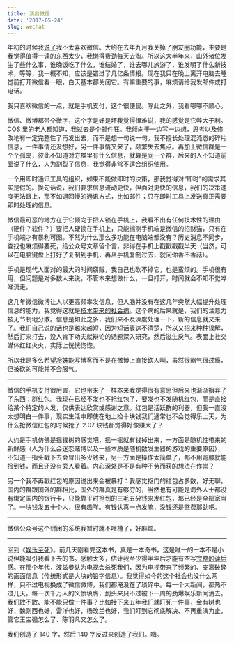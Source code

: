 ```yaml
---
title: 淡出微信
date: '2017-05-24'
slug: wechat
---
```


年初的时候我[说了](/cn/2017/01/blog/)我不太喜欢微信。大约在去年九月我关掉了朋友圈功能，主要是我觉得值得一读的东西太少，我懒得费劲每天去淘。所以这大半年来，山外诸位发生了些什么事，谁晚饭吃了什么，谁结婚了，谁去哪儿旅游了，谁发明了什么新技术，等等，我一概不知，应该是错过了几亿条情报。现在我只在晚上离开电脑去睡觉前打开微信看一眼，白天基本都关闭它。有嘛重要的事，麻烦请给我发邮件或打电话。

我只喜欢微信的一点，就是手机支付，这个很便民。除此之外，我看哪哪不顺心。

微信、微博都带个微字，这个字是好是坏我觉得很难说，我的感觉是它弊大于利。COS 里的老人都知道，我过去是个邮件狂。我倾向于一边写一边想，思考以及修改地有一定完整性了再发出去，而不是想一句说一句。我不擅长处理混沌态的碎片信息，一件事情还没想好，另一件事情又来了，频繁失去焦点。再加上微信群是一个个孤岛，彼此不知道对方群里有什么信息，就算是同一个群，后来的人不知道前面说了什么，人为割裂了信息，我觉得非常不适合组织使用。

一个用即时通讯工具的组织，如果不能做即时的决策，那我觉得对“即时”的需求其实是假的。换句话说，我们要求信息流动更快，但面对更快的信息，我们的决策速度无法跟上，那不如退回慢的通讯方式，比如邮件；只在即时工具上发送真正需要即时处理的信息。

微信最可恶的地方在于它倾向于把人锁在手机上，我看不出有任何技术性的理由（硬件？软件？）要把人硬锁在手机上，只能揣测手机端是微信的招财猫，只有在手机端才有暴利可图。不然为什么那么多功能在电脑端都没有？历史消息不同步，查找也麻烦得要死，给公众号文章留个言，非得在手机上戳戳戳戳半天（当然，可以在电脑键盘上打好了复制到手机，再从手机复制过去，就问你香不香菇）。

手机是现代人面对的最大的时间窃贼，我自己也砍不掉它，也是蛮烦的。手机很有用，但问题是对多数人来说，不管本来想做什么，一旦打开，时间就会不知不觉哗哗流走。

这几年微信微博让人以更高频率发信息，但人脑并没有在这几年突然大幅提升处理信息的能力，我觉得这就是[技术带来的社会病](https://www.nytimes.com/2019/12/05/opinion/digital-technology-brain.html)。这个病的后果就是，我们的注意力被无节制地分散。信息是如此之多，我们来不及深度处理一下，新的信息就又来了。我们自己说的话也是越来越短，因为短话表达不清楚，所以又招来种种误解，然后打来打去，没人肯下功夫就辩论的话题深入研究，然后滋生戾气。表面上社交媒体红红火火，实际上恍恍惚惚。

所以我是多么希望[冷妹](http://weibo.com/angelgofly)能写博客而不是在微博上直接砍人啊，虽然很霸气很过瘾，但被砍的可能并不会服气。

---

微信的手机支付很厉害，它也带来了一样本来我觉得很有意思但后来也渐渐摒弃了了东西：群红包。我现在已经不发也不抢红包了，要发也不发随机红包，而是直接给某个特定的人发，仅供表达欣赏或感谢之意。红包是活跃群的利器，但我一直没太想明白一件事，现实生活中即使在地上捡十块钱我们通常也不会觉得乐上天，为什么抢微信红包的时候抢了 2.07 块钱都觉得好像赚大了？

大约是手机仿佛是摇钱树的感觉吧，摇一摇就有钱掉出来，一方面是随机性带来的新鲜感（人为什么会迷恋赌博以及一些本质是随机数发生器的游戏的重要原因），不知道一指头戳下去会冒出多少钱来，另一方面是操作太简单了，都不用弯腰就能捡到钱，而且还没有旁人看着。内心深处是不是有种不劳而获的想法在作祟？

另一个我不再戳红包的原因说出来会被暴打：我感觉抠门的红包占多数，好无聊。国内的群跟国外的群相比，国外的群真是有够穷的，当然也有可能是海外人士都没有绑定国内的银行卡，只能靠平时抢到的三毛五分钱来发红包，那已经是全部家当了。一块钱发五十个人，很有趣咩。有钱认真一点发嘛，没钱还是憋费那劲吧。



---

微信公众号这个封闭的系统我暂时就不吐槽了，好麻烦。

---

回到《[娱乐至死](/cn/2017/05/amusing-to-death/)》。前几天刚看完这本书，真是一本奇书，这是唯一的一本不是小说但能吸引我看下去的书。感触太多，估计我至少得半年后才能有空写[完整的读后感](/cn/2018/04/amusing-ourselves-to-death/)。在那个年代，波兹曼认为电视会杀死我们，因为电视带来了频繁的、支离破碎的画面信息（传统形式是大块的铅字信息）。我觉得如今的这个社会也没什么两样，只不过电视换成了微信微博，我们都淹没在了琐碎中。每一个大新闻，都热不过几天。每一次千万人的义愤填膺，到头来只不过被下一周的劲爆娱乐新闻消去。我们敢不敢、能不能只做一件事？比如接下来五年我们就盯死一件事，金有树也好，魏则西也好，雷洋也好，杨改兰也好，我们盯到它彻底解决、不再重演为止，管它王宝强怎么了、陈羽凡又怎么了。

我们创造了 140 字，然后 140 字反过来创造了我们。嗨。
